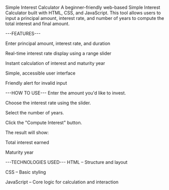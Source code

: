 Simple Interest Calculator
A beginner-friendly web-based Simple Interest Calculator built with HTML, CSS, and JavaScript. This tool allows users to input a principal amount, interest rate, and number of years to compute the total interest and final amount.

---FEATURES---

Enter principal amount, interest rate, and duration

Real-time interest rate display using a range slider

Instant calculation of interest and maturity year

Simple, accessible user interface

Friendly alert for invalid input


---HOW TO USE---
Enter the amount you'd like to invest.

Choose the interest rate using the slider.

Select the number of years.

Click the "Compute Interest" button.

The result will show:

Total interest earned

Maturity year

---TECHNOLOGIES USED---
HTML – Structure and layout

CSS – Basic styling

JavaScript – Core logic for calculation and interaction
